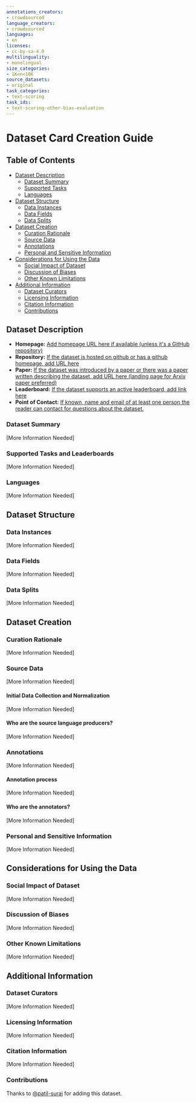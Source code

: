 ```yaml
---
annotations_creators:
- crowdsourced
language_creators:
- crowdsourced
languages:
- en
licenses:
- cc-by-sa-4.0
multilinguality:
- monolingual
size_categories:
- 1K<n<10K
source_datasets:
- original
task_categories:
- text-scoring
task_ids:
- text-scoring-other-bias-evaluation
---
```


# Dataset Card Creation Guide

## Table of Contents
- [Dataset Description](#dataset-description)
  - [Dataset Summary](#dataset-summary)
  - [Supported Tasks](#supported-tasks-and-leaderboards)
  - [Languages](#languages)
- [Dataset Structure](#dataset-structure)
  - [Data Instances](#data-instances)
  - [Data Fields](#data-instances)
  - [Data Splits](#data-instances)
- [Dataset Creation](#dataset-creation)
  - [Curation Rationale](#curation-rationale)
  - [Source Data](#source-data)
  - [Annotations](#annotations)
  - [Personal and Sensitive Information](#personal-and-sensitive-information)
- [Considerations for Using the Data](#considerations-for-using-the-data)
  - [Social Impact of Dataset](#social-impact-of-dataset)
  - [Discussion of Biases](#discussion-of-biases)
  - [Other Known Limitations](#other-known-limitations)
- [Additional Information](#additional-information)
  - [Dataset Curators](#dataset-curators)
  - [Licensing Information](#licensing-information)
  - [Citation Information](#citation-information)
  - [Contributions](#contributions)

## Dataset Description

- **Homepage:** [Add homepage URL here if available (unless it's a GitHub repository)]()
- **Repository:** [If the dataset is hosted on github or has a github homepage, add URL here]()
- **Paper:** [If the dataset was introduced by a paper or there was a paper written describing the dataset, add URL here (landing page for Arxiv paper preferred)]()
- **Leaderboard:** [If the dataset supports an active leaderboard, add link here]()
- **Point of Contact:** [If known, name and email of at least one person the reader can contact for questions about the dataset.]()

### Dataset Summary

[More Information Needed]

### Supported Tasks and Leaderboards

[More Information Needed]

### Languages

[More Information Needed]

## Dataset Structure

### Data Instances

[More Information Needed]

### Data Fields

[More Information Needed]

### Data Splits

[More Information Needed]
## Dataset Creation

### Curation Rationale

[More Information Needed]

### Source Data

[More Information Needed]

#### Initial Data Collection and Normalization

[More Information Needed]

#### Who are the source language producers?

[More Information Needed]

### Annotations

[More Information Needed]

#### Annotation process

[More Information Needed]

#### Who are the annotators?

[More Information Needed]

### Personal and Sensitive Information

[More Information Needed]

## Considerations for Using the Data

### Social Impact of Dataset

[More Information Needed]

### Discussion of Biases

[More Information Needed]

### Other Known Limitations

[More Information Needed]

## Additional Information

### Dataset Curators

[More Information Needed]

### Licensing Information

[More Information Needed]

### Citation Information

[More Information Needed]
### Contributions

Thanks to [@patil-suraj](https://github.com/patil-suraj) for adding this dataset.